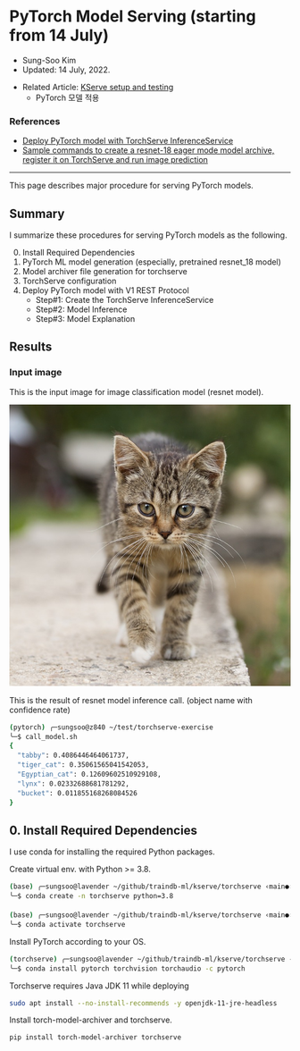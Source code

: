 # PyTorch Model Serving (starting from 14 July)

- Sung-Soo Kim
- Updated: 14 July, 2022.

* Related Article: [KServe setup and testing](https://github.com/traindb-project/traindb-ml/tree/main/kserve)
	* PyTorch 모델 적용

### References

* [Deploy PyTorch model with TorchServe InferenceService](https://kserve.github.io/website/master/modelserving/v1beta1/torchserve/)
* [Sample commands to create a resnet-18 eager mode model archive, register it on TorchServe and run image prediction](https://github.com/pytorch/serve/tree/master/examples/image_classifier/resnet_18)

---

This page describes major procedure for serving PyTorch models.

## Summary

I summarize these procedures for serving PyTorch models as the following.

0. Install Required Dependencies
1. PyTorch ML model generation (especially, pretrained resnet_18 model)
2. Model archiver file generation for torchserve
3. TorchServe configuration
4. Deploy PyTorch model with V1 REST Protocol
   * Step#1: Create the TorchServe InferenceService
   * Step#2: Model Inference
   * Step#3: Model Explanation

## Results
### Input image

This is the input image for image classification model (resnet model).

![](kitten.jpg)

This is the result of resnet model inference call. (object name with confidence rate)

```sh
(pytorch) ╭─sungsoo@z840 ~/test/torchserve-exercise
╰─$ call_model.sh
{
  "tabby": 0.4086446464061737,
  "tiger_cat": 0.35061565041542053,
  "Egyptian_cat": 0.12609602510929108,
  "lynx": 0.02332688681781292,
  "bucket": 0.011855168268084526
}
```


## 0. Install Required Dependencies

I use conda for installing the required Python packages.

Create virtual env. with Python >= 3.8.

```sh
(base) ╭─sungsoo@lavender ~/github/traindb-ml/kserve/torchserve ‹main●›
╰─$ conda create -n torchserve python=3.8

(base) ╭─sungsoo@lavender ~/github/traindb-ml/kserve/torchserve ‹main●›
╰─$ conda activate torchserve
```

Install PyTorch according to your OS.

```sh
(torchserve) ╭─sungsoo@lavender ~/github/traindb-ml/kserve/torchserve ‹main●›
╰─$ conda install pytorch torchvision torchaudio -c pytorch
```

Torchserve requires Java JDK 11 while deploying

```bash
sudo apt install --no-install-recommends -y openjdk-11-jre-headless
```

Install torch-model-archiver and torchserve.

```sh
pip install torch-model-archiver torchserve  
```
   
   

   
    	


